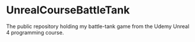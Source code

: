 # UnrealCourseBattleTank
The public repository holding my battle-tank game from the Udemy Unreal 4 programming course.
